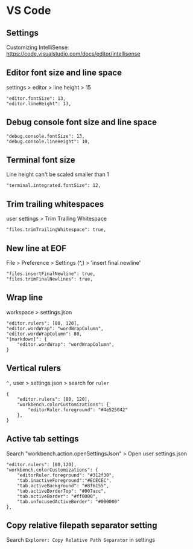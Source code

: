 # VS Code

## Settings
Customizing IntelliSense:
https://code.visualstudio.com/docs/editor/intellisense

## Editor font size and line space
settings > editor > line height > 15
```
"editor.fontSize": 13,
"editor.lineHeight": 13,
```

## Debug console font size and line space
```
"debug.console.fontSize": 13,
"debug.console.lineHeight": 10,
```

## Terminal font size
Line height can't be scaled smaller than 1
```
"terminal.integrated.fontSize": 12,
```
## Trim trailing whitespaces
user settings > Trim Trailing Whitespace
```
"files.trimTrailingWhitespace": true,
```

## New line at EOF
File > Preference > Settings (^,) > 'insert final newline'
```
"files.insertFinalNewline": true,
"files.trimFinalNewlines": true,
```

## Wrap line
workspace > settings.json
```
"editor.rulers": [80, 120],
"editor.wordWrap": "wordWrapColumn",
"editor.wordWrapColumn": 80,
"[markdown]": {
    "editor.wordWrap": "wordWrapColumn",
}
```

## Vertical rulers
`^,` user > settings.json > search for `ruler`
```
{
    "editor.rulers": [80, 120],
    "workbench.colorCustomizations": {
        "editorRuler.foreground": "#4e525042"
    },
}
```

## Active tab settings
Search "workbench.action.openSettingsJson" > Open user settings.json
```
"editor.rulers": [80,120],
"workbench.colorCustomizations": {
    "editorRuler.foreground": "#312f30",
    "tab.inactiveForeground":"#ECECEC",
    "tab.activeBackground": "#8f6155",
    "tab.activeBorderTop": "#007acc",
    "tab.activeBorder": "#ff0000",
    "tab.unfocusedActiveBorder": "#000000"
},
```

## Copy relative filepath separator setting
Search `Explorer: Copy Relative Path Separator` in settings
